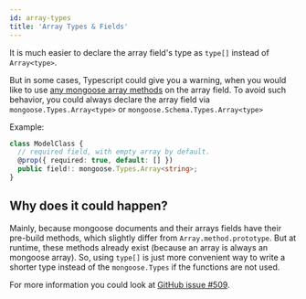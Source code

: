 ```yaml
---
id: array-types
title: 'Array Types & Fields'
---
```


It is much easier to declare the array field's type as `type[]` instead of `Array<type>`.

But in some cases, Typescript could give you a warning, when you would like to use [any mongoose array methods](https://mongoosejs.com/docs/api/array.html) on the array field.
To avoid such behavior, you could always declare the array field via `mongoose.Types.Array<type>` or `mongoose.Schema.Types.Array<type>`

Example:

```ts
class ModelClass {
  // required field, with empty array by default.
  @prop({ required: true, default: [] })
  public field!: mongoose.Types.Array<string>;
}
```

## Why does it could happen?

Mainly, because mongoose documents and their arrays fields have their pre-build methods, which slightly differ from `Array.method.prototype`. But at runtime, these methods already exist (because an array is always an mongoose array). So, using `type[]` is just more convenient way to write a shorter type instead of the `mongoose.Types` if the functions are not used. 

For more information you could look at [GitHub issue #509](https://github.com/typegoose/typegoose/issues/509).
